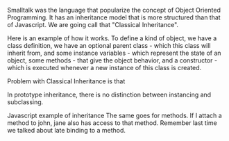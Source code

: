 
Smalltalk was the language that popularize the concept of Object Oriented Programming. It has an inheritance model that is more structured than that of Javascript. We are going call that "Classical Inheritance".

Here is an example of how it works. To define a kind of object, we have a class definition, we have an optional parent class - which this class will inherit from, and some instance variables - which represent the state of an object, some methods - that give the object behavior, and a constructor - which is executed whenever a new instance of this class is created.



Problem with Classical Inheritance is that 


In prototype inheritance, there is no distinction between instancing and subclassing.

Javascript example of inheritance
The same goes for methods. If I attach a method to john, jane also has access to that method. Remember last time we talked about late binding to a method.